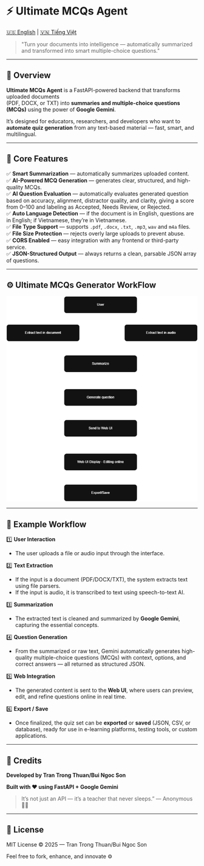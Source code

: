 # ⚡ Ultimate MCQs Agent

[🇺🇸 English](README.md) | [🇻🇳 Tiếng Việt](README.vi.md)

> "Turn your documents into intelligence — automatically summarized and transformed into smart multiple-choice questions."

---

## 🚀 Overview

**Ultimate MCQs Agent** is a FastAPI-powered backend that transforms uploaded documents  
(PDF, DOCX, or TXT) into **summaries and multiple-choice questions (MCQs)** using the power of **Google Gemini**.

It’s designed for educators, researchers, and developers who want to **automate quiz generation** from any text-based material — fast, smart, and multilingual.

---

## 🧠 Core Features

✅ **Smart Summarization** — automatically summarizes uploaded content.  
✅ **AI-Powered MCQ Generation** — generates clear, structured, and high-quality MCQs.  
✅ **AI Question Evaluation** — automatically evaluates generated question based on accuracy, alignment, distractor quality, and clarity, giving a score from 0–100 and labeling as Accepted, Needs Review, or Rejected.  
✅ **Auto Language Detection** — if the document is in English, questions are in English; if Vietnamese, they’re in Vietnamese.  
✅ **File Type Support** — supports `.pdf`, `.docx`, `.txt`, `.mp3`, `wav` and `m4a` files.  
✅ **File Size Protection** — rejects overly large uploads to prevent abuse.  
✅ **CORS Enabled** — easy integration with any frontend or third-party service.  
✅ **JSON-Structured Output** — always returns a clean, parsable JSON array of questions.

---

## ⚙️ Ultimate MCQs Generator WorkFlow

![Ultimate MCQs Generator](Ultimate_MCQs_Generator_Workflow.png)

---

## 🧩 Example Workflow

1️⃣ **User Interaction**

- The user uploads a file or audio input through the interface.

2️⃣ **Text Extraction**

- If the input is a document (PDF/DOCX/TXT), the system extracts text using file parsers.
- If the input is audio, it is transcribed to text using speech-to-text AI.

3️⃣ **Summarization**

- The extracted text is cleaned and summarized by **Google Gemini**, capturing the essential concepts.

4️⃣ **Question Generation**

- From the summarized or raw text, Gemini automatically generates high-quality multiple-choice questions (MCQs) with context, options, and correct answers — all returned as structured JSON.

5️⃣ **Web Integration**

- The generated content is sent to the **Web UI**, where users can preview, edit, and refine questions online in real time.

6️⃣ **Export / Save**

- Once finalized, the quiz set can be **exported** or **saved** (JSON, CSV, or database), ready for use in e-learning platforms, testing tools, or custom applications.

---

## 🧰 Credits

**Developed by Tran Trong Thuan/Bui Ngoc Son**

**Built with ❤️ using FastAPI + Google Gemini**

> It’s not just an API — it’s a teacher that never sleeps.”
> — Anonymous🧑‍💻

---

## 📜 License

MIT License © 2025 — Tran Trong Thuan/Bui Ngoc Son

Feel free to fork, enhance, and innovate ⚙️
